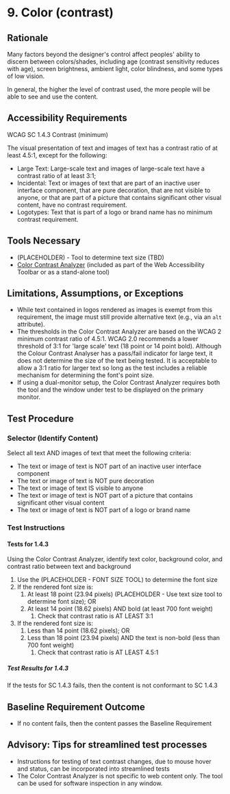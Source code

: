 # 9. Color (contrast)
## Rationale
Many factors beyond the designer's control affect peoples' ability to discern between colors/shades, including age (contrast sensitivity reduces with age), screen brightness, ambient light, color blindness, and some types of low vision. 

In general, the higher the level of contrast used, the more people will be able to see and use the content. 

## Accessibility Requirements
WCAG SC 1.4.3 Contrast (minimum)

The visual presentation of text and images of text has a contrast ratio of at least 4.5:1, except for the following:
* Large Text: Large-scale text and images of large-scale text have a contrast ratio of at least 3:1;
* Incidental: Text or images of text that are part of an inactive user interface component, that are pure decoration, that are not visible to anyone, or that are part of a picture that contains significant other visual content, have no contrast requirement.
* Logotypes: Text that is part of a logo or brand name has no minimum contrast requirement.

## Tools Necessary
* (PLACEHOLDER) - Tool to determine text size (TBD)
* [Color Contrast Analyzer](https://www.dhs.gov/publication/web-accessibility-toolbar) (included as part of the Web Accessibility Toolbar or as a stand-alone tool)

## Limitations, Assumptions, or Exceptions
* While text contained in logos rendered as images is exempt from this requirement, the image must still provide alternative text (e.g., via an `alt` attribute).
* The thresholds in the Color Contrast Analyzer are based on the WCAG 2 minimum contrast ratio of 4.5:1. WCAG 2.0 recommends a lower threshold of 3:1 for 'large scale' text (18 point or 14 point bold). Although the Colour Contrast Analyser has a pass/fail indicator for large text, it does not determine the size of the text being tested. It is acceptable to allow a 3:1 ratio for larger text so long as the test includes a reliable mechanism for determining the font's point size.
* If using a dual-monitor setup, the Color Contrast Analyzer requires both the tool and the window under test to be displayed on the primary monitor.

## Test Procedure
### Selector (Identify Content)
Select all text AND images of text that meet the following criteria:
* The text or image of text is NOT part of an inactive user interface component
* The text or image of text is NOT pure decoration
* The text or image of text IS visible to anyone
* The text or image of text is NOT part of a picture that contains significant other visual content
* The  text or image of text is NOT part of a logo or brand name

### Test Instructions
#### Tests for 1.4.3
Using the Color Contrast Analyzer, identify text color, background color, and contrast ratio between text and background
1. Use the (PLACEHOLDER - FONT SIZE TOOL) to determine the font size
1. If the rendered font size is:
    1. At least 18 point (23.94 pixels) (PLACEHOLDER - Use text size tool to determine font size); OR
    1. At least 14 point (18.62 pixels) AND bold (at least 700 font weight)
        1. Check that contrast ratio is AT LEAST 3:1
1. If the rendered font size is:
    1. Less than 14 point (18.62 pixels); OR
    1. Less than 18 point (23.94 pixels) AND the text is non-bold (less than 700 font weight)
        1. Check that contrast ratio is AT LEAST 4.5:1

##### Test Results for 1.4.3
If the tests for SC 1.4.3 fails, then the content is not conformant to SC 1.4.3

## Baseline Requirement Outcome
* If no content fails, then the content passes the Baseline Requirement

## Advisory: Tips for streamlined test processes
* Instructions for testing of text contrast changes, due to mouse hover and status, can be incorporated into streamlined tests
* The Color Contrast Analyzer is not specific to web content only. The tool can be used for software inspection in any window.
